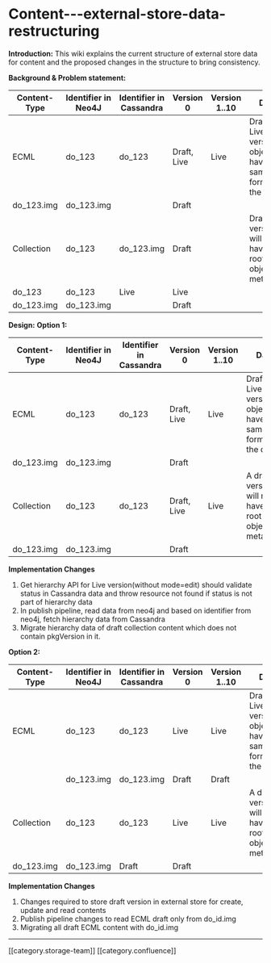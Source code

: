 # Content---external-store-data-restructuring

**Introduction:** This wiki explains the current structure of external store data for content and the proposed changes in the structure to bring consistency.

**Background & Problem statement:**

| Content-Type | Identifier in Neo4J | Identifier in Cassandra | Version 0   | Version 1..10 | Data                                                             |
| ------------ | ------------------- | ----------------------- | ----------- | ------------- | ---------------------------------------------------------------- |
| ECML         | do\_123             | do\_123                 | Draft, Live | Live          | Draft and Live version object have the same format for the data. |
| do\_123.img  | do\_123.img         |                         | Draft       |               |                                                                  |
| Collection   | do\_123             | do\_123.img             | Draft       |               | Draft version will not have the root-object metadata.            |
| do\_123      | do\_123             | Live                    | Live        |               |                                                                  |
| do\_123.img  | do\_123.img         |                         | Draft       |               |                                                                  |

**Design:** **Option 1:**

| Content-Type | Identifier in Neo4J | Identifier in Cassandra | Version 0   | Version 1..10 | Data                                                             |
| ------------ | ------------------- | ----------------------- | ----------- | ------------- | ---------------------------------------------------------------- |
| ECML         | do\_123             | do\_123                 | Draft, Live | Live          | Draft and Live version object have the same format for the data. |
| do\_123.img  | do\_123.img         |                         | Draft       |               |                                                                  |
| Collection   | do\_123             | do\_123                 | Draft, Live | Live          | A draft version will not have the root-object metadata.          |
| do\_123.img  | do\_123.img         |                         | Draft       |               |                                                                  |

**Implementation Changes**

1. Get hierarchy API for Live version(without mode=edit) should validate status in Cassandra data and throw resource not found if status is not part of hierarchy data
2. In publish pipeline, read data from neo4j and based on identifier from neo4j, fetch hierarchy data from Cassandra
3. Migrate hierarchy data of draft collection content which does not contain pkgVersion in it.

**Option 2:**

| Content-Type | Identifier in Neo4J | Identifier in Cassandra | Version 0 | Version 1..10 | Data                                                             |
| ------------ | ------------------- | ----------------------- | --------- | ------------- | ---------------------------------------------------------------- |
| ECML         | do\_123             | do\_123                 |  Live     | Live          | Draft and Live version object have the same format for the data. |
|              | do\_123.img         | do\_123.img             | Draft     | Draft         |                                                                  |
| Collection   | do\_123             | do\_123                 |  Live     | Live          | A draft version will not have the root-object metadata.          |
| do\_123.img  | do\_123.img         | Draft                   | Draft     |               |                                                                  |

**Implementation Changes**

1. Changes required to store draft version in external store for create, update and read contents
2. Publish pipeline changes to read ECML draft only from do\_id.img
3. Migrating all draft ECML content with do\_id.img

***

\[\[category.storage-team]] \[\[category.confluence]]
